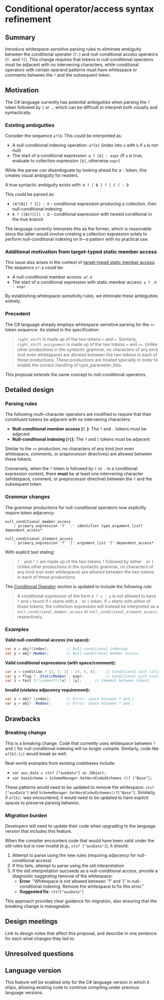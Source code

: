 # Conditional operator/access syntax refinement

## Summary

Introduce whitespace-sensitive parsing rules to eliminate ambiguity between the conditional operator (`?:`)
and null-conditional access operators (`?.` and `?[`). This change requires that tokens in null-conditional 
operators must be adjacent with no intervening characters, while conditional operators with certain operand
patterns must have whitespace or comments between the `?` and the subsequent token.

## Motivation

The C# language currently has potential ambiguities when parsing the `?` token followed by `[` or `.`, which
can be difficult to interpret both visually and syntactically.

### Existing ambiguities

Consider the sequence `a?[b`. This could be interpreted as:
- A null-conditional indexing operation: `a?[b]` (index into `a` with `b` if `a` is not null)
- The start of a conditional expression: `a ? [b] : expr` (if `a` is true, evaluate to collection expression
  `[b]`, otherwise `expr`)

While the parser can disambiguate by looking ahead for a `:` token, this creates visual ambiguity for readers.

A true syntactic ambiguity exists with: `A ? [ B ] ? [ C ] : D`

This could be parsed as:
- `(A?[B]) ? [C] : D` - conditional expression producing a collection, then null-conditional indexing
- `A ? ([B]?[C]) : D` - conditional expression with nested conditional in the true branch

The language currently interprets this as the former, which is reasonable since the latter would involve
creating a collection expression solely to perform null-conditional indexing on it—a pattern with no practical use.

### Additional motivation from target-typed static member access

This issue also arises in the context of [target-typed static member access](https://github.com/dotnet/csharplang/blob/main/proposals/target-typed-static-member-access.md). The sequence `a?.b` could be:
- A null-conditional member access: `a?.b`
- The start of a conditional expression with static member access: `a ? .b : expr`

By establishing whitespace-sensitivity rules, we eliminate these ambiguities entirely.

### Precedent

The C# language already employs whitespace-sensitive parsing for the `>>` token sequence.
As stated in the specification:

> `right_shift` is made up of the two tokens `>` and `>`. Similarly, `right_shift_assignment` is
  made up of the two tokens `>` and `>=`. Unlike other productions in the syntactic grammar, no
  characters of any kind (not even whitespace) are allowed between the two tokens in each of these
  productions. These productions are treated specially in order to enable the correct handling of
  type_parameter_lists.

This proposal extends the same concept to null-conditional operators.

## Detailed design

### Parsing rules

The following multi-character operators are modified to require that their constituent tokens be adjacent with no intervening characters:

- **Null-conditional member access (`?.`)**: The `?` and `.` tokens must be adjacent
- **Null-conditional indexing (`?[`)**: The `?` and `[` tokens must be adjacent

Similar to the `>>` production, no characters of any kind (not even whitespace, comments, or preprocessor directives) are allowed between these tokens.

Conversely, when the `?` token is followed by `[` or `.` in a conditional expression context, there **must** be at
least one intervening character (whitespace, comment, or preprocessor directive) between the `?` and the subsequent
token.

### Grammar changes

The grammar productions for null-conditional operators now explicitly require token adjacency:

```g4
null_conditional_member_access
    : primary_expression '?' '.' identifier type_argument_list? dependent_access*

null_conditional_element_access
    : primary_expression '?' '[' argument_list ']' dependent_access*
```

With explicit text stating:

> `?` `.` and `?` `[` are made up of the two tokens `?` followed by either `.` or `[`. Unlike other productions in the syntactic grammar, no
characters of any kind (not even whitespace) are allowed between the two tokens in each of these
productions.

The [Conditional Operator](https://github.com/dotnet/csharpstandard/blob/standard-v6/standard/expressions.md#1115-conditional-operator) section is updated to include the following rule:

> A conditional expression of the form `b ? x : y` is not allowed to have `?` and `x` touch if `x` starts with a `.` or `[` token.  If `x` starts with either of those tokens, the collection expression will instead be interpreted as a  `null_conditional_member_access` or `null_conditional_element_access` respectively.


### Examples

**Valid null-conditional access (no space):**
```csharp
var x = obj?[index];        // Null-conditional indexing
var y = obj?.Member;        // Null-conditional member access
```

**Valid conditional expressions (with space/comment):**
```csharp
var x = condition ? [1, 2, 3] : [4, 5, 6];    // Conditional with collection expressions
var y = flag ? .StaticMember : expr;          // Conditional with static member access (possible future feature)
var z = test ?/*comment*/[x] : [y];      // Comment between tokens
```

**Invalid (violates adjacency requirement):**
```csharp
var x = obj? [index];       // Error: space between ? and [
var y = obj? .Member;       // Error: space between ? and .
```

## Drawbacks

### Breaking change

This is a breaking change. Code that currently uses whitespace between `?` and `[` for null-conditional indexing will no longer compile.  Similarly, code like `a?[b]:[c]` would break as well.  

Real-world examples from existing codebases include:
- `var aux_data = ctx? ["auxData"] as JObject;`
- `var baseScheme = SchemeManager.GetHardCodedSchemes ()? ["Base"];`

These patterns would need to be updated to remove the whitespace: `ctx?["auxData"]` and `SchemeManager.GetHardCodedSchemes()?["Base"]`.
Similarly,  if `a?[b]:` was encountered, it would need to be updated to have explicit spaces to
preserve parsing behavior.

### Migration burden

Developers will need to update their code when upgrading to the language version that includes this feature.

When the compiler encounters code that would have been valid under the old rules but is now invalid (e.g., `ctx? ["auxData"]`), it should:

1. Attempt to parse using the new rules (requiring adjacency for null-conditional access)
2. If this fails, attempt to parse using the old interpretation
3. If the old interpretation succeeds as a null-conditional access, provide a diagnostic suggesting removal of the whitespace:
   - **Error**: "Whitespace is not allowed between '?' and '[' in null-conditional indexing. Remove the whitespace to fix this error."
   - **Suggested fix**: `ctx?["auxData"]`

This approach provides clear guidance for migration, also ensuring that the breaking change is manageable.

## Design meetings

Link to design notes that affect this proposal, and describe in one sentence for each what changes they led to.

## Unresolved questions


## Language version

This feature will be enabled only for the C# language version in which it ships, allowing existing code to
continue compiling under previous language versions.


